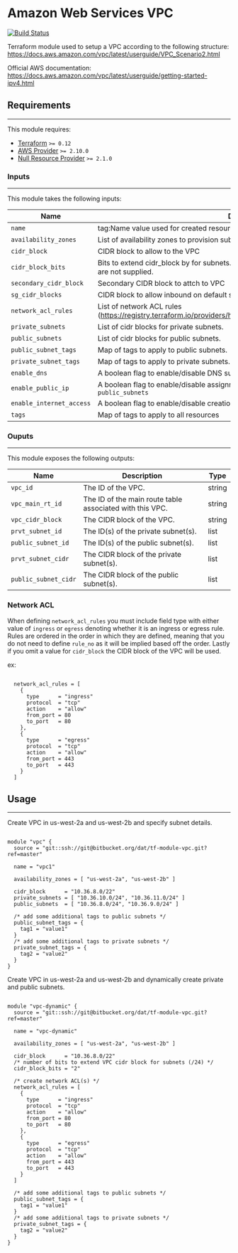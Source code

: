 # Amazon Web Services VPC

[![Build Status](http://jenkins.dat.com/buildStatus/icon?job=DevOps/Terraform/Modules/tf-module-vpc/master)](http://jenkins.services.dat.internal/job/DevOps/job/Terraform/job/Modules/job/tf-module-vpc/)

Terraform module used to setup a VPC according to the following structure: https://docs.aws.amazon.com/vpc/latest/userguide/VPC_Scenario2.html

Official AWS documentation: https://docs.aws.amazon.com/vpc/latest/userguide/getting-started-ipv4.html

## Requirements
- - - -

This module requires:

   -  [Terraform](https://github.com/hashicorp/terraform) `>= 0.12`
   -  [AWS Provider](https://github.com/terraform-providers/terraform-provider-aws) `>= 2.10.0`
   -  [Null Resource Provider](https://github.com/terraform-providers/terraform-provider-null) `>= 2.1.0`

### Inputs
- - - -

This module takes the following inputs:

  Name                 | Description   | Type          | Default
  -------------------- | ------------- | ------------- | -------------
  `name`               | tag:Name value used for created resources. | string | -
  `availability_zones` | List of availability zones to provision subnets for. | list | `[]`
  `cidr_block`         | CIDR block to allow to the VPC | string | -
  `cidr_block_bits`    | Bits to extend cidr_block by for subnets. Only used if public_subnets and private_subnets are not supplied. | string | `8`
  `secondary_cidr_block` | Secondary CIDR block to attch to VPC | list | `[]`
  `sg_cidr_blocks`     | CIDR block to allow inbound on default security group | list | `[]`
  `network_acl_rules`  | List of network ACL rules (https://registry.terraform.io/providers/hashicorp/aws/latest/docs/resources/network_acl) | list | `[]`
  `private_subnets`    | List of cidr blocks for private subnets. | list | `[]`
  `public_subnets`     | List of cidr blocks for public subnets. | list | `[]`
  `public_subnet_tags` | Map of tags to apply to public subnets. | map | `{}`
  `private_subnet_tags` | Map of tags to apply to private subnets. | map | `{}`
  `enable_dns` | A boolean flag to enable/disable DNS support and DNS hostnames. | boolean | `true`
  `enable_public_ip` | A boolean flag to enable/disable assignment of public IP to instances launched in `public_subnets` | boolean | `false`
  `enable_internet_access` | A boolean flag to enable/disable creation of NAT and Internet gateway resources | boolean | `true`
  `tags`               | Map of tags to apply to all resources | map | `{}`

### Ouputs
- - - -

This module exposes the following outputs:

  Name          | Description   | Type
  ------------- | ------------- | -------------
  `vpc_id` | The ID of the VPC. | string
  `vpc_main_rt_id` | The ID of the main route table associated with this VPC. | string
  `vpc_cidr_block` | The CIDR block of the VPC. | string
  `prvt_subnet_id` | The ID(s) of the private subnet(s). | list
  `public_subnet_id` | The ID(s) of the public subnet(s). | list
  `prvt_subnet_cidr` | The CIDR block of the private subnet(s). | list
  `public_subnet_cidr` | The CIDR block of the public subnet(s). | list

### Network ACL

When defining `network_acl_rules` you must include field type with either value of `ingress` or `egress` denoting whether it is an ingress or egress rule. Rules are ordered in the order in which they are defined, meaning that you do not need to define `rule_no` as it will be implied based off the order. Lastly if you omit a value for `cidr_block` the CIDR block of the VPC will be used.

ex:

```hcl

  network_acl_rules = [
    {
      type      = "ingress"
      protocol  = "tcp"
      action    = "allow"
      from_port = 80
      to_port   = 80
    },
    {
      type      = "egress"
      protocol  = "tcp"
      action    = "allow"
      from_port = 443
      to_port   = 443
    }
  ]

```


## Usage
- - - -

Create VPC in us-west-2a and us-west-2b and specify subnet details.

```hcl

module "vpc" {
  source = "git::ssh://git@bitbucket.org/dat/tf-module-vpc.git?ref=master"

  name = "vpc1"

  availability_zones = [ "us-west-2a", "us-west-2b" ]

  cidr_block      = "10.36.8.0/22"
  private_subnets = [ "10.36.10.0/24", "10.36.11.0/24" ]
  public_subnets  = [ "10.36.8.0/24", "10.36.9.0/24" ]

  /* add some additional tags to public subnets */
  public_subnet_tags = {
    tag1 = "value1"
  }
  /* add some additional tags to private subnets */
  private_subnet_tags = {
    tag2 = "value2"
  }
}

```

Create VPC in us-west-2a and us-west-2b and dynamically create private and public subnets.

```hcl

module "vpc-dynamic" {
  source = "git::ssh://git@bitbucket.org/dat/tf-module-vpc.git?ref=master"

  name = "vpc-dynamic"

  availability_zones = [ "us-west-2a", "us-west-2b" ]

  cidr_block      = "10.36.8.0/22"
  /* number of bits to extend VPC cidr block for subnets (/24) */
  cidr_block_bits = "2"

  /* create network ACL(s) */
  network_acl_rules = [
    {
      type      = "ingress"
      protocol  = "tcp"
      action    = "allow"
      from_port = 80
      to_port   = 80
    },
    {
      type      = "egress"
      protocol  = "tcp"
      action    = "allow"
      from_port = 443
      to_port   = 443
    }
  ]

  /* add some additional tags to public subnets */
  public_subnet_tags = {
    tag1 = "value1"
  }
  /* add some additional tags to private subnets */
  private_subnet_tags = {
    tag2 = "value2"
  }
}

```

